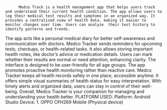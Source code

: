           Medco Track is a health management app that helps users track and understand their current health condition. The app allows users to log their medical test results and symptoms in an organized way. It provides a centralized view of health data, making it easier to monitor changes over time. Users can analyze  their test history to identify patterns and trends.
The app acts like a personal medical diary for better self-awareness and communication with doctors. Medco Tracker sends reminders for upcoming tests, checkups, or health-related tasks. It also allows storing important health notes, like doctor’s advice or medication details.
Users can mark whether their results are normal or need attention, enhancing clarity.
The interface is designed to be user-friendly for all age groups. The app promotes proactive health monitoring rather than reactive care.
          Medco Tracker keeps all health records safely in one place, accessible anytime.
It offers simple visual summaries of health status for easy interpretation.
With timely alerts and organized data, users can stay in control of their well-being.
Overall, Medco Tracker is your companion for managing and understanding your health better.
PLATFORM USED:
Platform: Android Studio
Device: 1. OPPO CPH269 Mobile (Physical device)

